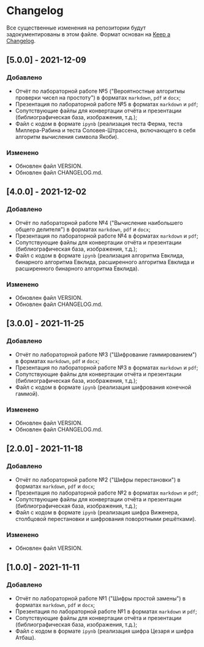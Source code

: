 # Changelog

Все существенные изменения на репозитории будут задокументированы в этом файле. Формат основан на [Keep a Changelog](https://keepachangelog.com/en/1.0.0/).

## [5.0.0] - 2021-12-09
### Добавлено
- Отчёт по лабораторной работе №5 ("Вероятностные алгоритмы проверки чисел на простоту") в форматах `markdown`, `pdf` и `docx`;
- Презентация по лабораторной работе №5 в форматах `markdown` и `pdf`;
- Сопутствующие файлы для конвертации отчёта и презентации (библиографическая база, изображения, т.д.);
- Файл с кодом в формате `ipynb` (реализация теста Ферма, теста Миллера-Рабина и теста Соловея-Штрассена, включающего в себя алгоритм вычисления символа Якоби).

### Изменено
- Обновлен файл VERSION.
- Обновлен файл CHANGELOG.md.

## [4.0.0] - 2021-12-02
### Добавлено
- Отчёт по лабораторной работе №4 ("Вычисление наибольшего общего делителя") в форматах `markdown`, `pdf` и `docx`;
- Презентация по лабораторной работе №4 в форматах `markdown` и `pdf`;
- Сопутствующие файлы для конвертации отчёта и презентации (библиографическая база, изображения, т.д.);
- Файл с кодом в формате `ipynb` (реализация алгоритма Евклида, бинарного алгоритма Евклида, расширенного алгоритма Евклида и расширенного бинарного алгоритма Евклида).

### Изменено
- Обновлен файл VERSION.
- Обновлен файл CHANGELOG.md.

## [3.0.0] - 2021-11-25
### Добавлено
- Отчёт по лабораторной работе №3 ("Шифрование гаммированием") в форматах `markdown`, `pdf` и `docx`;
- Презентация по лабораторной работе №3 в форматах `markdown` и `pdf`;
- Сопутствующие файлы для конвертации отчёта и презентации (библиографическая база, изображения, т.д.);
- Файл с кодом в формате `ipynb` (реализация шифрования конечной гаммой).

### Изменено
- Обновлен файл VERSION.
- Обновлен файл CHANGELOG.md.

## [2.0.0] - 2021-11-18
### Добавлено
- Отчёт по лабораторной работе №2 ("Шифры перестановки") в форматах `markdown`, `pdf` и `docx`;
- Презентация по лабораторной работе №2 в форматах `markdown` и `pdf`;
- Сопутствующие файлы для конвертации отчёта и презентации (библиографическая база, изображения, т.д.);
- Файл с кодом в формате `ipynb` (реализация шифра Виженера, столбцовой перестановки и шифрования поворотными решётками).

### Изменено
- Обновлен файл VERSION.

## [1.0.0] - 2021-11-11
### Добавлено
- Отчёт по лабораторной работе №1 ("Шифры простой замены") в форматах `markdown`, `pdf` и `docx`;
- Презентация по лабораторной работе №1 в форматах `markdown` и `pdf`;
- Сопутствующие файлы для конвертации отчёта и презентации (библиографическая база, изображения, т.д.);
- Файл с кодом в формате `ipynb` (реализация шифра Цезаря и шифра Атбаш).
